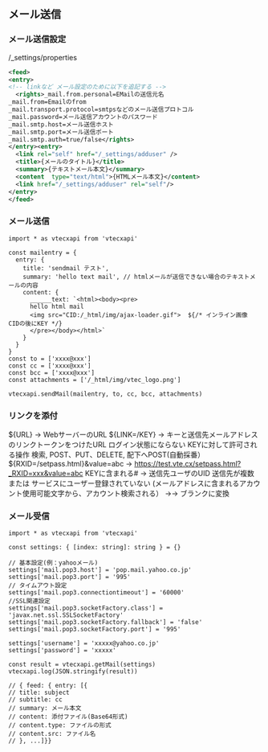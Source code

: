 ## メール送信
### メール送信設定
/_settings/properties
```xml
<feed>
<entry>
<!-- linkなど メール設定のために以下を追記する -->
  <rights>_mail.from.personal=EMailの送信元名
_mail.from=Emailのfrom
_mail.transport.protocol=smtpsなどのメール送信プロトコル
_mail.password=メール送信アカウントのパスワード
_mail.smtp.host=メール送信ホスト
_mail.smtp.port=メール送信ポート
_mail.smtp.auth=true/false</rights>
</entry><entry>
  <link rel="self" href="/_settings/adduser" />
  <title>{メールのタイトル}</title>
  <summary>{テキストメール本文}</summary>
  <content  type="text/html">{HTMLメール本文}</content>
  <link href="/_settings/adduser" rel="self"/>
</entry>
</feed>
```
### メール送信
```tsx: /server/sendmail.tsx
import * as vtecxapi from 'vtecxapi'

const mailentry = {
  entry: {
    title: 'sendmail テスト',
    summary: 'hello text mail', // htmlメールが送信できない場合のテキストメールの内容
    content: {
      ______text: `<html><body><pre>
      hello html mail
      <img src="CID:/_html/img/ajax-loader.gif">  ${/* インライン画像　CIDの後にKEY */}
      </pre></body></html>`
    }
  }
}
const to = ['xxxx@xxx']
const cc = ['xxxx@xxx']
const bcc = ['xxxx@xxx']
const attachments = ['/_html/img/vtec_logo.png']

vtecxapi.sendMail(mailentry, to, cc, bcc, attachments)
```
### リンクを添付
${URL} → WebサーバーのURL
${LINK=/KEY} → キーと送信先メールアドレスのリンクトークンをつけたURL ログイン状態にならない
  KEYに対して許可される操作 検索, POST、PUT、DELETE, 配下へPOST(自動採番）
${RXID=/setpass.html}&value=abc → https://test.vte.cx/setpass.html?_RXID=xxx&value=abc
KEYに含まれる# → 送信先ユーザのUID
送信先が複数 または サービスにユーザー登録されていない (メールアドレスに含まれるアカウント使用可能文字から、アカウント検索される） →→ ブランクに変換

### メール受信
```ts: //server/getmail.ts
import * as vtecxapi from 'vtecxapi'

const settings: { [index: string]: string } = {}

// 基本設定(例：yahooメール)
settings['mail.pop3.host'] = 'pop.mail.yahoo.co.jp'
settings['mail.pop3.port'] = '995'
// タイムアウト設定
settings['mail.pop3.connectiontimeout'] = '60000'
//SSL関連設定
settings['mail.pop3.socketFactory.class'] = 'javax.net.ssl.SSLSocketFactory'
settings['mail.pop3.socketFactory.fallback'] = 'false'
settings['mail.pop3.socketFactory.port'] = '995'

settings['username'] = 'xxxxx@yahoo.co.jp'
settings['password'] = 'xxxxx'

const result = vtecxapi.getMail(settings)
vtecxapi.log(JSON.stringify(result))

// { feed: { entry: [{
// title: subject
// subtitle: cc
// summary: メール本文
// content: 添付ファイル(Base64形式)
// content.type: ファイルの形式
// content.src: ファイル名
// }, ...]}}
```
